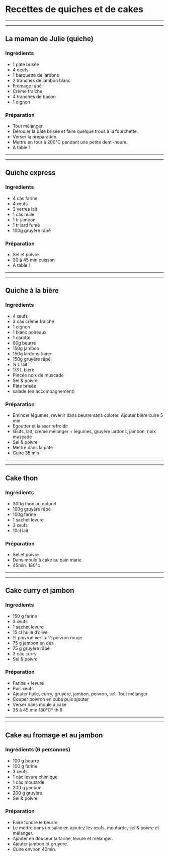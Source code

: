 # Recettes de quiches et de cakes

___
___

## La maman de Julie (quiche)

### Ingrédients

* 1 pâte brisée
* 4 oeufs
* 1 barquette de lardons
* 2 tranches de jambon blanc
* Fromage râpé
* Crème fraiche
* 4 tranches de bacon
* 1 oignon

### Préparation

* Tout mélanger.
* Dérouler la pâte brisée et faire quelque trous à la fourchette.
* Verser la préparation.
* Mettre en four à 200°C pendant une petite demi-heure.
* A table !

___
___

## Quiche express

### Ingrédients

* 4 càs farine
* 4 œufs
* 3 verres lait
* 1 càs huile
* 1 tr jambon
* 1 tr lard fumé
* 100g gruyère râpé

### Préparation

* Sel et poivre
* 30 à 45 min cuisson
* A table !

___
___

## Quiche à la bière

### Ingrédients

* 4 œufs
* 3 càs crème fraiche
* 1 oignon
* 1 blanc poireaux
* 1 carotte
* 60g beurre
* 150g jambon
* 150g lardons fumé
* 150g gruyère râpé
* ¼ L lait
* 1/3 L bière
* Pincée noix de muscade
* Sel & poivre
* Pâte brisée
* salade (en accompagnement)

### Préparation

* Emincer légumes, revenir dans beurre sans colorer. Ajouter bière cuire 5 min
* Egoutter et laisser refroidir
* Œufs, lait, crème mélanger + légumes, gruyère lardons, jambon, noix muscade
* Sel & poivre
* Mettre dans la pate
* Cuire 35 min

___
___

## Cake thon

### Ingrédients

* 300g thon au naturel
* 100g gruyère râpé
* 100g farine
* 1 sachet levure
* 3 œufs
* 10cl lait

### Préparation

* Sel et poivre
* Dans moule à cake au bain marie
* 45min. 180°c

___
___

## Cake curry et jambon

### Ingrédients

* 150 g farine
* 3 œufs
* 1 sachet levure
* 15 cl huile d’olive
* ½ poivron vert + ½ poivron rouge
* 75 g jambon en dés
* 75 g gruyère râpé
* 3 càc curry
* Sel & poivre

### Préparation

* Farine + levure
* Puis œufs
* Ajouter huile, curry, gruyère, jambon, poivron, sel. Tout mélanger
* Couper poivron en cube puis ajouter
* Verser dans moule à cake
* 35 à 45 min 180°C* th 6

___
___

## Cake au fromage et au jambon

### Ingrédients (6 personnes)

* 100 g beurre
* 100 g farine
* 3 œufs
* 1 càc levure chimique
* 1 càc moutarde
* 200 g jambon
* 200 g gruyère
* Sel & poivre

### Préparation

* Faire fondre le beurre
* Le mettre dans un saladier, ajoutez les œufs, moutarde, sel & poivre et mélanger.
* Ajouter en douceur la farine, levure et mélanger.
* Ajouter jambon et gruyère.
* Cuire environ 40min.
